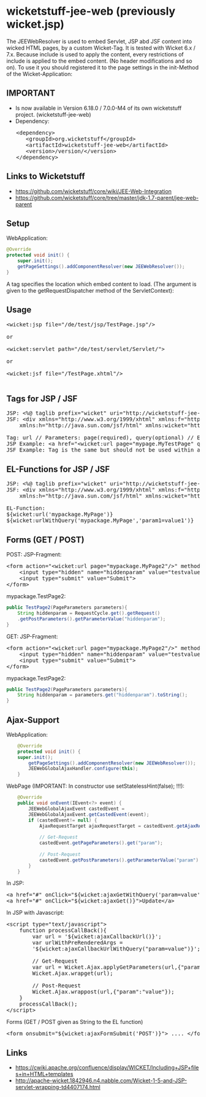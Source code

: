 wicketstuff-jee-web (previously wicket.jsp)
==========
The JEEWebResolver is used to embed Servlet, JSP abd JSF content into wicked HTML pages, by a custom Wicket-Tag. It is tested with Wicket 6.x / 7.x. Because include is used to apply the content, every restrictions of include is applied to the embed content. (No header modifications and so on). To use it you should registered it to the page settings in the init-Method of the Wicket-Application:

IMPORTANT
---------
- Is now available in Version 6.18.0 / 7.0.0-M4 of its own wicketstuff project. (wicketstuff-jee-web)
- Dependency:
<pre>
   &lt;dependency&gt;
      &lt;groupId&gt;org.wicketstuff&lt;/groupId&gt;
      &lt;artifactId&gt;wicketstuff-jee-web&lt;/artifactId&gt;
      &lt;version&gt;/version/&lt;/version&gt;
   &lt;/dependency&gt;
</pre>

Links to Wicketstuff
---------
* https://github.com/wicketstuff/core/wiki/JEE-Web-Integration
* https://github.com/wicketstuff/core/tree/master/jdk-1.7-parent/jee-web-parent

Setup
-----
WebApplication:
```java
@Override
protected void init() {
	super.init();
	getPageSettings().addComponentResolver(new JEEWebResolver());
}
```

A tag specifies the location which embed content to load. (The argument is given to the getRequestDispatcher method of the ServletContext):

Usage
-----

<pre>
&lt;wicket:jsp file="/de/test/jsp/TestPage.jsp"/&gt;

or 

&lt;wicket:servlet path="/de/test/servlet/Servlet/"&gt;

or

&lt;wicket:jsf file="/TestPage.xhtml"/&gt;

</pre>

Tags for JSP / JSF
------------------
<pre>
JSP: &lt;%@ taglib prefix="wicket" uri="http://wicketstuff-jee-web.org/functions/jsp" %&gt;
JSF: &lt;div xmlns="http://www.w3.org/1999/xhtml" xmlns:f="http://java.sun.com/jsf/core"
	xmlns:h="http://java.sun.com/jsf/html" xmlns:wicket="http://wicketstuff-jee-web.org/functions/jsf"&gt;

Tag: url // Parameters: page(required), query(optional) // Example:
JSP Example: &lt;a href="&lt;wicket:url page="mypage.MyTestPage" query="param1=value1&param2=value2"/&gt;"&gt;LINK&lt;/a&gt;
JSF Example: Tag is the same but should not be used within a href, please refer to the EL-Functions
</pre>

EL-Functions for JSP / JSF
--------------------------
<pre>
JSP: &lt;%@ taglib prefix="wicket" uri="http://wicketstuff-jee-web.org/functions/jsp" %&gt;
JSF: &lt;div xmlns="http://www.w3.org/1999/xhtml" xmlns:f="http://java.sun.com/jsf/core"
	xmlns:h="http://java.sun.com/jsf/html" xmlns:wicket="http://wicketstuff-jee-web.org/functions/jsf"&gt;

EL-Function:
${wicket:url('mypackage.MyPage')}
${wicket:urlWithQuery('mypackage.MyPage','param1=value1')}
</pre>

Forms (GET / POST)
------------------
POST:
JSP-Fragment:
<pre>
&lt;form action="&lt;wicket:url page="mypackage.MyPage2"/&gt;" method="POST"&gt;
	&lt;input type="hidden" name="hiddenparam" value="testvalue"&gt;
	&lt;input type="submit" value="Submit"&gt;
&lt;/form&gt;
</pre>

mypackage.TestPage2:
```java
public TestPage2(PageParameters parameters){
	String hiddenparam = RequestCycle.get().getRequest()
	.getPostParameters().getParameterValue("hiddenparam");
}
```

GET:
JSP-Fragment:
<pre>
&lt;form action="&lt;wicket:url page="mypackage.MyPage2"/&gt;" method="GET"&gt;
	&lt;input type="hidden" name="hiddenparam" value="testvalue"&gt;
	&lt;input type="submit" value="Submit"&gt;
&lt;/form&gt;
</pre>

mypackage.TestPage2:
```java
public TestPage2(PageParameters parameters){
	String hiddenparam = parameters.get("hiddenparam").toString();
}
```

Ajax-Support
------------

WebApplication:
```java
    @Override
    protected void init() {
	super.init();
		getPageSettings().addComponentResolver(new JEEWebResolver());
		JEEWebGlobalAjaxHandler.configure(this);
    }
```
WebPage (IMPORTANT: In constructor use setStatelessHint(false); !!!):
```java
    @Override
    public void onEvent(IEvent<?> event) {
		JEEWebGlobalAjaxEvent castedEvent = 
		JEEWebGlobalAjaxEvent.getCastedEvent(event);
		if (castedEvent!= null) {
			AjaxRequestTarget ajaxRequestTarget = castedEvent.getAjaxRequestTarget();
			
			// Get-Request
			castedEvent.getPageParameters().get("param");
			
			// Post-Request
			castedEvent.getPostParameters().getParameterValue("param")
		}
    }
```
In JSP:
<pre>
&lt;a href="#" onClick="${wicket:ajaxGetWithQuery('param=value')}"&gt;Update&lt;/a&gt;
&lt;a href="#" onClick="${wicket:ajaxGet()}"&gt;Update&lt;/a&gt;
</pre>

In JSP with Javascript:
<pre>
&lt;script type="text/javascript"&gt;
	function processCallBack(){
		var url = '${wicket:ajaxCallbackUrl()}';
		var urlWithPreRenderedArgs = 
		'${wicket:ajaxCallbackUrlWithQuery("param=value")}';
		
		// Get-Request
		var url = Wicket.Ajax.applyGetParameters(url,{"param":"value"})
		Wicket.Ajax.wrapget(url);
		
		// Post-Request
		Wicket.Ajax.wrappost(url,{"param":"value"});
	}
	processCallBack();
&lt;/script&gt;
</pre>

Forms (GET / POST given as String to the EL function)
<pre>
&lt;form onsubmit="${wicket:ajaxFormSubmit('POST')}"&gt; .... &lt;/form&gt;
</pre>

Links
------
* https://cwiki.apache.org/confluence/display/WICKET/Including+JSP+files+in+HTML+templates
* http://apache-wicket.1842946.n4.nabble.com/Wicket-1-5-and-JSP-servlet-wrapping-td4407174.html
